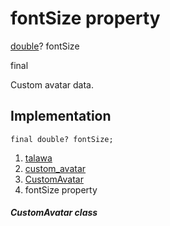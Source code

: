 
<div>

# fontSize property

</div>


[double](https://api.flutter.dev/flutter/dart-core/double-class.html)?
fontSize


final




Custom avatar data.



## Implementation

``` language-dart
final double? fontSize;
```







1.  [talawa](../../index.html)
2.  [custom_avatar](../../widgets_custom_avatar/)
3.  [CustomAvatar](../../widgets_custom_avatar/CustomAvatar-class.html)
4.  fontSize property

##### CustomAvatar class







